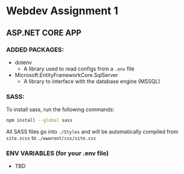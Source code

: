 # Webdev Assignment 1
## ASP.NET CORE APP


### ADDED PACKAGES:
- dotenv
  - A library used to read configs from a `.env` file
- Microsoft.EntityFrameworkCore.SqlServer
  - A library to interface with the database engine (MSSQL)

### SASS:
To install sass, run the following commands:
```bash
npm install --global sass
```
All SASS files go into `./Styles` and will be automatically compiled from `site.scss` to `./wwwroot/css/site.css`

### ENV VARIABLES (for your .env file)
- TBD
